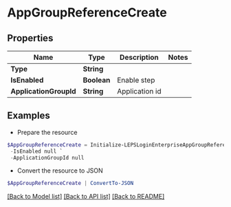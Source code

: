 # AppGroupReferenceCreate
## Properties

Name | Type | Description | Notes
------------ | ------------- | ------------- | -------------
**Type** | **String** |  | 
**IsEnabled** | **Boolean** | Enable step | 
**ApplicationGroupId** | **String** | Application id | 

## Examples

- Prepare the resource
```powershell
$AppGroupReferenceCreate = Initialize-LEPSLoginEnterpriseAppGroupReferenceCreate  -Type null `
 -IsEnabled null `
 -ApplicationGroupId null
```

- Convert the resource to JSON
```powershell
$AppGroupReferenceCreate | ConvertTo-JSON
```

[[Back to Model list]](../README.md#documentation-for-models) [[Back to API list]](../README.md#documentation-for-api-endpoints) [[Back to README]](../README.md)

